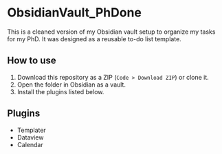 # ObsidianVault_PhDone
This is a cleaned version of my Obsidian vault setup to organize my tasks for my PhD. It was designed as a reusable to-do list template.

## How to use
1. Download this repository as a ZIP (`Code > Download ZIP`) or clone it.
2. Open the folder in Obsidian as a vault.
3. Install the plugins listed below.

## Plugins
- Templater
- Dataview
- Calendar
